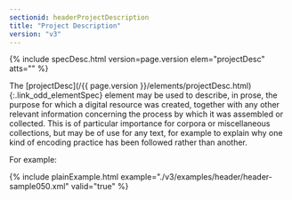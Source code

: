 ```yaml
---
sectionid: headerProjectDescription
title: "Project Description"
version: "v3"
---
```






{% include specDesc.html version=page.version elem="projectDesc" atts="" %}



The [projectDesc](/{{ page.version }}/elements/projectDesc.html){:.link_odd_elementSpec} element may be used to describe, in prose, the
purpose for which a digital resource was created, together with any other relevant
information concerning the process by which it was assembled or collected. This is
of
particular importance for corpora or miscellaneous collections, but may be of use
for any
text, for example to explain why one kind of encoding practice has been followed rather
than
another.

For example:

{% include plainExample.html example="./v3/examples/header/header-sample050.xml" valid="true" %}

